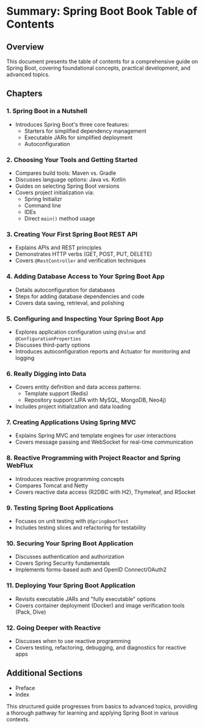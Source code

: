 # Summary: Spring Boot Book Table of Contents

## Overview
This document presents the table of contents for a comprehensive guide on Spring Boot, covering foundational concepts, practical development, and advanced topics.

## Chapters

### 1. Spring Boot in a Nutshell
- Introduces Spring Boot's three core features:
  - Starters for simplified dependency management
  - Executable JARs for simplified deployment
  - Autoconfiguration

### 2. Choosing Your Tools and Getting Started
- Compares build tools: Maven vs. Gradle
- Discusses language options: Java vs. Kotlin
- Guides on selecting Spring Boot versions
- Covers project initialization via:
  - Spring Initializr
  - Command line
  - IDEs
  - Direct `main()` method usage

### 3. Creating Your First Spring Boot REST API
- Explains APIs and REST principles
- Demonstrates HTTP verbs (GET, POST, PUT, DELETE)
- Covers `@RestController` and verification techniques

### 4. Adding Database Access to Your Spring Boot App
- Details autoconfiguration for databases
- Steps for adding database dependencies and code
- Covers data saving, retrieval, and polishing

### 5. Configuring and Inspecting Your Spring Boot App
- Explores application configuration using `@Value` and `@ConfigurationProperties`
- Discusses third-party options
- Introduces autoconfiguration reports and Actuator for monitoring and logging

### 6. Really Digging into Data
- Covers entity definition and data access patterns:
  - Template support (Redis)
  - Repository support (JPA with MySQL, MongoDB, Neo4j)
- Includes project initialization and data loading

### 7. Creating Applications Using Spring MVC
- Explains Spring MVC and template engines for user interactions
- Covers message passing and WebSocket for real-time communication

### 8. Reactive Programming with Project Reactor and Spring WebFlux
- Introduces reactive programming concepts
- Compares Tomcat and Netty
- Covers reactive data access (R2DBC with H2), Thymeleaf, and RSocket

### 9. Testing Spring Boot Applications
- Focuses on unit testing with `@SpringBootTest`
- Includes testing slices and refactoring for testability

### 10. Securing Your Spring Boot Application
- Discusses authentication and authorization
- Covers Spring Security fundamentals
- Implements forms-based auth and OpenID Connect/OAuth2

### 11. Deploying Your Spring Boot Application
- Revisits executable JARs and "fully executable" options
- Covers container deployment (Docker) and image verification tools (Pack, Dive)

### 12. Going Deeper with Reactive
- Discusses when to use reactive programming
- Covers testing, refactoring, debugging, and diagnostics for reactive apps

## Additional Sections
- Preface
- Index

This structured guide progresses from basics to advanced topics, providing a thorough pathway for learning and applying Spring Boot in various contexts.